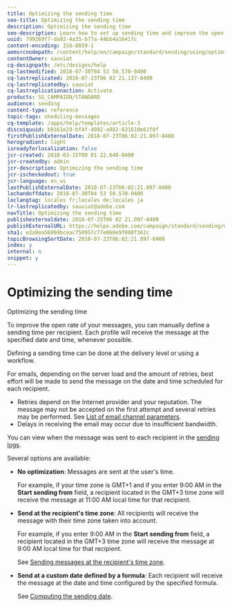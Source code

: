 ```yaml
---
title: Optimizing the sending time
seo-title: Optimizing the sending time
description: Optimizing the sending time
seo-description: Learn how to set up sending time and improve the open rate of your messages.
uuid: 799269f7-da92-4a35-b77a-44bb4a1641fc
content-encoding: ISO-8859-1
aemsrcnodepath: /content/help/en/campaign/standard/sending/using/optimizing-the-sending-time
contentOwner: sauviat
cq-designpath: /etc/designs/help
cq-lastmodified: 2018-07-30T04 53 50.570-0400
cq-lastreplicated: 2018-07-23T06 02 21.137-0400
cq-lastreplicatedby: sauviat
cq-lastreplicationaction: Activate
products: SG_CAMPAIGN/STANDARD
audience: sending
content-type: reference
topic-tags: sheduling-messages
cq-template: /apps/help/templates/article-3
discoiquuid: b9161e29-bf4f-4092-a982-631610e61f0f
firstPublishExternalDate: 2018-07-23T06:02:21.097-0400
herogradient: light
isreadyforlocalization: false
jcr-created: 2018-03-15T09 01 22.648-0400
jcr-createdby: admin
jcr-description: Optimizing the sending time
jcr-ischeckedout: true
jcr-language: en_us
lastPublishExternalDate: 2018-07-23T06:02:21.097-0400
lochandoffdate: 2018-07-30T04 53 50.570-0400
loclangtag: locales fr;locales de;locales ja
lr-lastreplicatedby: sauviat@adobe.com
navTitle: Optimizing the sending time
publishexternaldate: 2018-07-23T06 02 21.097-0400
publishExternalURL: https://helpx.adobe.com/campaign/standard/sending/using/optimizing-the-sending-time.html
sha1: e2a8ea56869bceac750957c77e060e9f000f362c
topicBrowsingSortDate: 2018-07-23T06:02:21.097-0400
index: y
internal: n
snippet: y
---
```


# Optimizing the sending time

Optimizing the sending time

To improve the open rate of your messages, you can manually define a sending time per recipient. Each profile will receive the message at the specified date and time, whenever possible.

Defining a sending time can be done at the delivery level or using a workflow.

For emails, depending on the server load and the amount of retries, best effort will be made to send the message on the date and time scheduled for each recipient.

* Retries depend on the Internet provider and your reputation. The message may not be accepted on the first attempt and several retries may be performed. See [List of email channel parameters](../../administration/using/configuring-email-channel.md#list-of-email-channel-parameters).
* Delays in receiving the email may occur due to insufficient bandwidth.

You can view when the message was sent to each recipient in the [sending logs](../../sending/using/monitoring-a-delivery.md#sending-logs).

Several options are available:

* **No optimization**: Messages are sent at the user's time.

  For example, if your time zone is GMT+1 and if you enter 9:00 AM in the **Start sending from** field, a recipient located in the GMT+3 time zone will receive the message at 11:00 AM local time for that recipient.

* **Send at the recipient's time zone**: All recipients will receive the message with their time zone taken into account.

  For example, if you enter 9:00 AM in the **Start sending from** field, a recipient located in the GMT+3 time zone will receive the message at 9:00 AM local time for that recipient.

  See [Sending messages at the recipient's time zone](../../sending/using/sending-messages-at-the-recipient-s-time-zone.md).

* **Send at a custom date defined by a formula**: Each recipient will receive the message at the date and time configured by the specified formula.

  See [Computing the sending date](../../sending/using/computing-the-sending-date.md).

